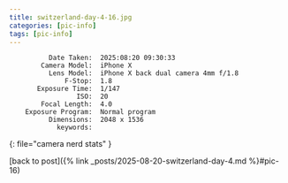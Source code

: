 ```yaml
---
title: switzerland-day-4-16.jpg
categories: [pic-info]
tags: [pic-info]
---
```


```text
          Date Taken:  2025:08:20 09:30:33
        Camera Model:  iPhone X
          Lens Model:  iPhone X back dual camera 4mm f/1.8
              F-Stop:  1.8
       Exposure Time:  1/147
                 ISO:  20
        Focal Length:  4.0
    Exposure Program:  Normal program
          Dimensions:  2048 x 1536
            keywords:  
```
{: file="camera nerd stats" }

[back to post]({% link _posts/2025-08-20-switzerland-day-4.md %}#pic-16)